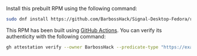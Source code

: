 Install this prebuilt RPM using the following command:

```bash
sudo dnf install https://github.com/BarbossHack/Signal-Desktop-Fedora/releases/download/v7.73.0/signal-desktop-7.73.0.x86_64.rpm
```

This RPM has been built using [GitHub Actions](.github/workflows/build.yml). You can verify its authenticity with the following command:

```bash
gh attestation verify --owner BarbossHack --predicate-type "https://example.com/predicate/v1" signal-desktop-7.73.0.x86_64.rpm
```
